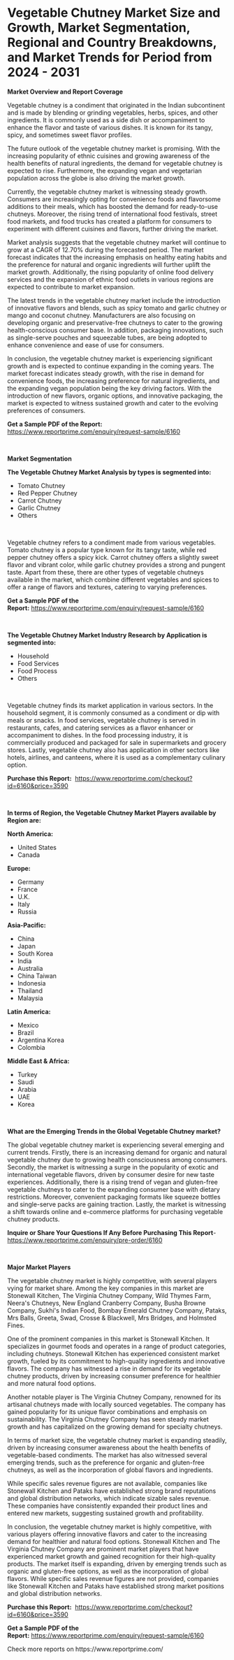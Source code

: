 <p><h1>Vegetable Chutney Market Size and Growth, Market Segmentation, Regional and Country Breakdowns, and Market Trends for Period from 2024 -  2031</h1></p><p><strong>Market Overview and Report Coverage</strong></p>
<p><p>Vegetable chutney is a condiment that originated in the Indian subcontinent and is made by blending or grinding vegetables, herbs, spices, and other ingredients. It is commonly used as a side dish or accompaniment to enhance the flavor and taste of various dishes. It is known for its tangy, spicy, and sometimes sweet flavor profiles.</p><p>The future outlook of the vegetable chutney market is promising. With the increasing popularity of ethnic cuisines and growing awareness of the health benefits of natural ingredients, the demand for vegetable chutney is expected to rise. Furthermore, the expanding vegan and vegetarian population across the globe is also driving the market growth.</p><p>Currently, the vegetable chutney market is witnessing steady growth. Consumers are increasingly opting for convenience foods and flavorsome additions to their meals, which has boosted the demand for ready-to-use chutneys. Moreover, the rising trend of international food festivals, street food markets, and food trucks has created a platform for consumers to experiment with different cuisines and flavors, further driving the market.</p><p>Market analysis suggests that the vegetable chutney market will continue to grow at a CAGR of 12.70% during the forecasted period. The market forecast indicates that the increasing emphasis on healthy eating habits and the preference for natural and organic ingredients will further uplift the market growth. Additionally, the rising popularity of online food delivery services and the expansion of ethnic food outlets in various regions are expected to contribute to market expansion.</p><p>The latest trends in the vegetable chutney market include the introduction of innovative flavors and blends, such as spicy tomato and garlic chutney or mango and coconut chutney. Manufacturers are also focusing on developing organic and preservative-free chutneys to cater to the growing health-conscious consumer base. In addition, packaging innovations, such as single-serve pouches and squeezable tubes, are being adopted to enhance convenience and ease of use for consumers.</p><p>In conclusion, the vegetable chutney market is experiencing significant growth and is expected to continue expanding in the coming years. The market forecast indicates steady growth, with the rise in demand for convenience foods, the increasing preference for natural ingredients, and the expanding vegan population being the key driving factors. With the introduction of new flavors, organic options, and innovative packaging, the market is expected to witness sustained growth and cater to the evolving preferences of consumers.</p></p>
<p><strong>Get a Sample PDF of the Report:</strong> <a href="https://www.reportprime.com/enquiry/request-sample/6160">https://www.reportprime.com/enquiry/request-sample/6160</a></p>
<p>&nbsp;</p>
<p><strong>Market Segmentation</strong></p>
<p><strong>The Vegetable Chutney Market Analysis by types is segmented into:</strong></p>
<p><ul><li>Tomato Chutney</li><li>Red Pepper Chutney</li><li>Carrot Chutney</li><li>Garlic Chutney</li><li>Others</li></ul></p>
<p>&nbsp;</p>
<p><p>Vegetable chutney refers to a condiment made from various vegetables. Tomato chutney is a popular type known for its tangy taste, while red pepper chutney offers a spicy kick. Carrot chutney offers a slightly sweet flavor and vibrant color, while garlic chutney provides a strong and pungent taste. Apart from these, there are other types of vegetable chutneys available in the market, which combine different vegetables and spices to offer a range of flavors and textures, catering to varying preferences.</p></p>
<p><strong>Get a Sample PDF of the Report:</strong>&nbsp;<a href="https://www.reportprime.com/enquiry/request-sample/6160">https://www.reportprime.com/enquiry/request-sample/6160</a></p>
<p>&nbsp;</p>
<p><strong>The Vegetable Chutney Market Industry Research by Application is segmented into:</strong></p>
<p><ul><li>Household</li><li>Food Services</li><li>Food Process</li><li>Others</li></ul></p>
<p>&nbsp;</p>
<p><p>Vegetable chutney finds its market application in various sectors. In the household segment, it is commonly consumed as a condiment or dip with meals or snacks. In food services, vegetable chutney is served in restaurants, cafes, and catering services as a flavor enhancer or accompaniment to dishes. In the food processing industry, it is commercially produced and packaged for sale in supermarkets and grocery stores. Lastly, vegetable chutney also has application in other sectors like hotels, airlines, and canteens, where it is used as a complementary culinary option.</p></p>
<p><strong>Purchase this Report:</strong>&nbsp; <a href="https://www.reportprime.com/checkout?id=6160&price=3590">https://www.reportprime.com/checkout?id=6160&price=3590</a></p>
<p>&nbsp;</p>
<p><strong>In terms of Region, the Vegetable Chutney Market Players available by Region are:</strong></p>
<p>
    <p> <strong> North America: </strong>
        <ul>
            <li>United States</li>
            <li>Canada</li>
        </ul>
        </p> 
    <p> <strong> Europe: </strong>
        <ul>
            <li>Germany</li>
            <li>France</li>
            <li>U.K.</li>
            <li>Italy</li>
            <li>Russia</li>
        </ul>
        </p> 
    <p> <strong> Asia-Pacific: </strong>
        <ul>
            <li>China</li>
            <li>Japan</li>
            <li>South Korea</li>
            <li>India</li>
            <li>Australia</li>
            <li>China Taiwan</li>
            <li>Indonesia</li>
            <li>Thailand</li>
            <li>Malaysia</li>
        </ul>
        </p> 
    <p> <strong> Latin America: </strong>
        <ul>
            <li>Mexico</li>
            <li>Brazil</li>
            <li>Argentina Korea</li>
            <li>Colombia</li>
        </ul>
        </p> 
    <p> <strong> Middle East & Africa: </strong>
        <ul>
            <li>Turkey</li>
            <li>Saudi</li>
            <li>Arabia</li>
            <li>UAE</li>
            <li>Korea</li>
        </ul>
    </p>
    </p>
<p>&nbsp;</p>
<p><strong>What are the Emerging Trends in the Global Vegetable Chutney market?</strong></p>
<p><p>The global vegetable chutney market is experiencing several emerging and current trends. Firstly, there is an increasing demand for organic and natural vegetable chutney due to growing health consciousness among consumers. Secondly, the market is witnessing a surge in the popularity of exotic and international vegetable flavors, driven by consumer desire for new taste experiences. Additionally, there is a rising trend of vegan and gluten-free vegetable chutneys to cater to the expanding consumer base with dietary restrictions. Moreover, convenient packaging formats like squeeze bottles and single-serve packs are gaining traction. Lastly, the market is witnessing a shift towards online and e-commerce platforms for purchasing vegetable chutney products.</p></p>
<p><strong>Inquire or Share Your Questions If Any Before Purchasing This Report</strong>- <a href="https://www.reportprime.com/enquiry/pre-order/6160">https://www.reportprime.com/enquiry/pre-order/6160</a></p>
<p>&nbsp;</p>
<p><strong>Major Market Players</strong></p>
<p><p>The vegetable chutney market is highly competitive, with several players vying for market share. Among the key companies in this market are Stonewall Kitchen, The Virginia Chutney Company, Wild Thymes Farm, Neera's Chutneys, New England Cranberry Company, Busha Browne Company, Sukhi's Indian Food, Bombay Emerald Chutney Company, Pataks, Mrs Balls, Greeta, Swad, Crosse & Blackwell, Mrs Bridges, and Holmsted Fines. </p><p>One of the prominent companies in this market is Stonewall Kitchen. It specializes in gourmet foods and operates in a range of product categories, including chutneys. Stonewall Kitchen has experienced consistent market growth, fueled by its commitment to high-quality ingredients and innovative flavors. The company has witnessed a rise in demand for its vegetable chutney products, driven by increasing consumer preference for healthier and more natural food options. </p><p>Another notable player is The Virginia Chutney Company, renowned for its artisanal chutneys made with locally sourced vegetables. The company has gained popularity for its unique flavor combinations and emphasis on sustainability. The Virginia Chutney Company has seen steady market growth and has capitalized on the growing demand for specialty chutneys. </p><p>In terms of market size, the vegetable chutney market is expanding steadily, driven by increasing consumer awareness about the health benefits of vegetable-based condiments. The market has also witnessed several emerging trends, such as the preference for organic and gluten-free chutneys, as well as the incorporation of global flavors and ingredients.</p><p>While specific sales revenue figures are not available, companies like Stonewall Kitchen and Pataks have established strong brand reputations and global distribution networks, which indicate sizable sales revenue. These companies have consistently expanded their product lines and entered new markets, suggesting sustained growth and profitability.</p><p>In conclusion, the vegetable chutney market is highly competitive, with various players offering innovative flavors and cater to the increasing demand for healthier and natural food options. Stonewall Kitchen and The Virginia Chutney Company are prominent market players that have experienced market growth and gained recognition for their high-quality products. The market itself is expanding, driven by emerging trends such as organic and gluten-free options, as well as the incorporation of global flavors. While specific sales revenue figures are not provided, companies like Stonewall Kitchen and Pataks have established strong market positions and global distribution networks.</p></p>
<p><strong>Purchase this Report:</strong>&nbsp;&nbsp;<a href="https://www.reportprime.com/checkout?id=6160&price=3590">https://www.reportprime.com/checkout?id=6160&price=3590</a></p>
<p></p>
<p><strong>Get a Sample PDF of the Report:</strong>&nbsp;<a href="https://www.reportprime.com/enquiry/request-sample/6160">https://www.reportprime.com/enquiry/request-sample/6160</a></p>
<p>Check more reports on https://www.reportprime.com/</p>